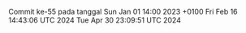Commit ke-55 pada tanggal Sun Jan 01 14:00 2023 +0100
Fri Feb 16 14:43:06 UTC 2024
Tue Apr 30 23:09:51 UTC 2024
